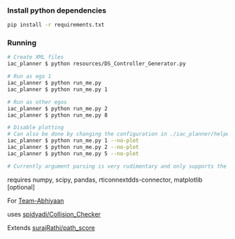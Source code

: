### Install python dependencies

```bash
pip install -r requirements.txt
```

### Running
```bash
# Create XML files
iac_planner $ python resources/DS_Controller_Generator.py

# Run as ego 1
iac_planner $ python run_me.py
iac_planner $ python run_me.py 1

# Run as other egos
iac_planner $ python run_me.py 2
iac_planner $ python run_me.py 8

# Disable plotting
# Can also be done by changing the configuration in ./iac_planner/helpers.py
iac_planner $ python run_me.py 1 --no-plot
iac_planner $ python run_me.py 2 --no-plot
iac_planner $ python run_me.py 5 --no-plot

# Currently argument parsing is very rudimentary and only supports the above forms
```

requires numpy, scipy, pandas, rticonnextdds-connector, matplotlib [optional]

For [Team-Abhiyaan](http://github.com/Team-Abhiyaan/)

uses [spidyadi/Collision_Checker](https://github.com/spidyadi/Collision_Checker)

Extends [surajRathi/path_score](http://github.com/surajRathi/path_score)